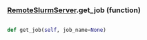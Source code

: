 ### [RemoteSlurmServer](RemoteSlurmServer.md).get_job (function)


```py

def get_job(self, job_name=None)

```



        

